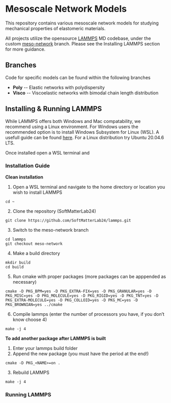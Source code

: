 # Mesoscale Network Models

This repository contains various mesoscale network models for studying mechanical properties of elastomeric materials.

All projects utilize the opensource [LAMMPS](https://www.lammps.org/#gsc.tab=0) MD codebase, under the custom [meso-network](https://github.com/SoftMatterLab24/lammps/tree/meso-network) branch. Please see the Installing LAMMPS section for more guidance.

## Branches
Code for specific models can be found within the following branches

- **Poly** -- Elastic networks with polydispersity
- **Visco** -- Viscoelastic networks with bimodal chain length distribution

## Installing & Running LAMMPS
While LAMMPS offers both Windows and Mac compatability, we recommend using a Linux environment. For Windows users the recommended option is to install Windows Subsystem for Linux (WSL). A usefull guide can be found [here](https://docs.lammps.org/Howto_wsl.html). For a Linux distribution try Ubuntu 20.04.6 LTS.

Once installed open a WSL terminal and 
### Installation Guide
**Clean installation**
1. Open a WSL terminal and navigate to the home directory or location you wish to install LAMMPS
```
cd ~
```
2. Clone the repository (SoftMatterLab24)
```
git clone https://github.com/SoftMatterLab24/lammps.git
```
3. Switch to the meso-network branch
```
cd lammps
git checkout meso-network
```
4. Make a build directory
```
mkdir build
cd build
```
5. Run cmake with proper packages (more packages can be apppended as necessary)
```
cmake -D PKG_BPM=yes -D PKG_EXTRA-FIX=yes -D PKG_GRANULAR=yes -D PKG_MISC=yes -D PKG_MOLECULE=yes -D PKG_RIGID=yes -D PKG_TNT=yes -D PKG_EXTRA-MOLECULE=yes -D PKG_COLLOID=yes -D PKG_MC=yes -D PKG_BROWNIAN=yes ../cmake
```
6. Compile lammps (enter the number of processors you have, if you don’t know choose 4)
```
make -j 4
```

**To add another package after LAMMPS is built**
1. Enter your lammps build folder
2. Append the new package (you must have the period at the end!)
```
cmake -D PKG_<NAME>=on .
```
3. Rebuild LAMMPS
```
make -j 4
```

### Running LAMMPS
